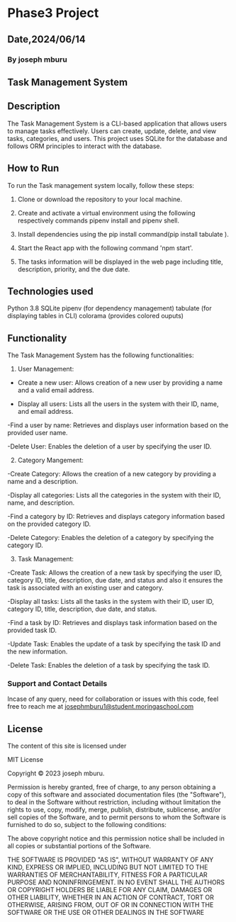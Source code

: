 # Phase3 Project

## Date,2024/06/14

### By joseph mburu

## Task Management System

## Description

The Task Management System is a CLI-based application that allows users to manage tasks effectively. Users can create, update, delete, and view tasks, categories, and users. This project uses SQLite for the database and follows ORM principles to interact with the database.

## How to Run

To run the Task management system locally, follow these steps:

1. Clone or download the repository to your local machine.

2. Create and activate a virtual environment using the following respectively commands pipenv install and pipenv shell.

3. Install dependencies using the pip install command(pip install tabulate
).

4. Start the React app with the following command 'npm start'.

5. The tasks information will be displayed in the web page including title, description, priority, and the due date.

## Technologies used

Python 3.8
SQLite
pipenv (for dependency management)
tabulate (for displaying tables in CLI)
colorama (provides colored ouputs)

## Functionality

The Task Management System has the following functionalities:

1. User Management:

- Create a new user: Allows creation of a new user by providing a name and a valid email address.

- Display all users: Lists all the users in the system with their ID, name, and email address.

-Find a user by name: Retrieves and displays user information based on the provided user name.

-Delete User: Enables the deletion of a user by specifying the user ID.

2. Category Mangement:

-Create Category: Allows the creation of a new category by providing a name and a description.

-Display all categories: Lists all the categories in the system with their ID, name, and description.

-Find a category by ID: Retrieves and displays category information based on the provided category ID.

-Delete Category: Enables the deletion of a category by specifying the category ID.

3. Task Management:

-Create Task: Allows the creation of a new task by specifying the user ID, category ID, title, description, due date, and status and also it ensures the task is associated with an existing user and category.

-Display all tasks: Lists all the tasks in the system with their ID, user ID, category ID, title, description, due date, and status.

-Find a task by ID: Retrieves and displays task information based on the provided task ID.

-Update Task: Enables the update of a task by specifying the task ID and the new information.

-Delete Task: Enables the deletion of a task by specifying the task ID.

### Support and Contact Details

Incase of any query, need for collaboration or issues with this code, feel free to reach me at <josephmburu1@student.moringaschool.com>

## License

The content of this site is licensed under

MIT License

Copyright © 2023 joseph mburu.

Permission is hereby granted, free of charge, to any person obtaining a copy of this software and associated documentation files (the "Software"), to deal in the Software without restriction, including without limitation the rights to use, copy, modify, merge, publish, distribute, sublicense, and/or sell copies of the Software, and to permit persons to whom the Software is furnished to do so, subject to the following conditions:

The above copyright notice and this permission notice shall be included in all copies or substantial portions of the Software.

THE SOFTWARE IS PROVIDED "AS IS", WITHOUT WARRANTY OF ANY KIND, EXPRESS OR IMPLIED, INCLUDING BUT NOT LIMITED TO THE WARRANTIES OF MERCHANTABILITY, FITNESS FOR A PARTICULAR PURPOSE AND NONINFRINGEMENT. IN NO EVENT SHALL THE AUTHORS OR COPYRIGHT HOLDERS BE LIABLE FOR ANY CLAIM, DAMAGES OR OTHER LIABILITY, WHETHER IN AN ACTION OF CONTRACT, TORT OR OTHERWISE, ARISING FROM, OUT OF OR IN CONNECTION WITH THE SOFTWARE OR THE USE OR OTHER DEALINGS IN THE SOFTWARE